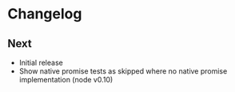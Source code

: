 # Changelog

## Next

* Initial release
* Show native promise tests as skipped where no native promise implementation (node v0.10)
